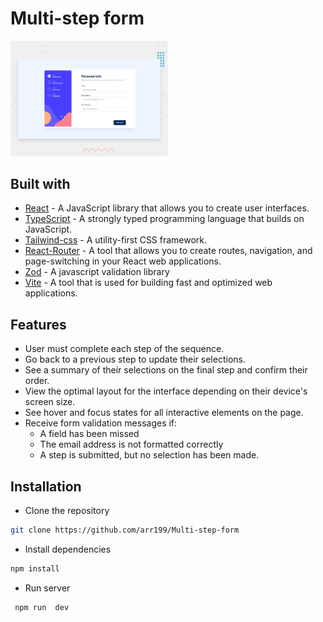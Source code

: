  <h1> Multi-step form </h1>  

 <img width="50%" src="./public/images/preview.jpg" />


## Built with 
- [React](https://react.dev/) - A JavaScript library that allows you to create user interfaces.
- [TypeScript](https://www.typescriptlang.org/) -  A strongly typed programming language that builds on JavaScript.
- [Tailwind-css](https://tailwindcss.com/) - A utility-first CSS framework.
- [React-Router](https://reactrouter.com/en/main) - A tool that allows you to create routes, navigation, and page-switching in your React web applications.
- [Zod](https://zod.dev/) - A javascript validation library
- [Vite](https://vitejs.dev/) - A tool that is used for building fast and optimized web applications. 


## Features 

- User must complete each step of the sequence.
- Go back to a previous step to update their selections.
- See a summary of their selections on the final step and confirm their order.
- View the optimal layout for the interface depending on their device's screen size.
- See hover and focus states for all interactive elements on the page.
- Receive form validation messages if:
  - A field has been missed
  - The email address is not formatted correctly
  - A step is submitted, but no selection has been made.

## Installation

- Clone the repository

```sh
git clone https://github.com/arr199/Multi-step-form
```

- Install dependencies

```sh
npm install
```

- Run server

```sh
 npm run  dev
```

